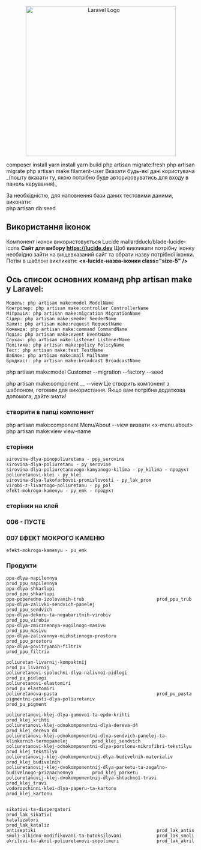 <p align="center"><a href="https://laravel.com" target="_blank"><img src="https://raw.githubusercontent.com/laravel/art/master/logo-lockup/5%20SVG/2%20CMYK/1%20Full%20Color/laravel-logolockup-cmyk-red.svg" width="400" alt="Laravel Logo"></a></p>
composer install  
yarn install  
yarn build
php artisan migrate:fresh
php artisan migrate  
php artisan make:filament-user  
Вказати будь-які дані користувача _(пошту вказати ту, якою потрібно буде авторизовуватись для входу в панель керування)_

За необхідністю, для наповнення бази даних тестовими даними, виконати:  
php artisan db:seed

## Використання іконок

Компонент іконок використовується Lucide
mallardduck/blade-lucide-icons
**Сайт для вибору https://lucide.dev**
Щоб викликати потрібну іконку необхідно зайти на вищевказаний сайт та обрати назву потрібної іконки.
Потім в шаблоні викликати: **<x-lucide-назва-іконки class="size-5" />**

## Ось список основних команд php artisan make у Laravel:

    Модель: php artisan make:model ModelName
    Контролер: php artisan make:controller ControllerName
    Міграція: php artisan make:migration MigrationName
    Сідер: php artisan make:seeder SeederName
    Запит: php artisan make:request RequestName
    Команда: php artisan make:command CommandName
    Подія: php artisan make:event EventName
    Слухач: php artisan make:listener ListenerName
    Політика: php artisan make:policy PolicyName
    Тест: php artisan make:test TestName
    Шаблон: php artisan make:mail MailName
    Бродкаст: php artisan make:broadcast BroadcastName

php artisan make:model Customer --migration --factory --seed

php artisan make:component \_\_ --view
Це створить компонент з шаблоном, готовим для використання.
Якщо вам потрібна додаткова допомога, дайте знати!

### створити в папці компонент

php artisan make:component Menu/About --view
визвати <x-menu.about>
php artisan make:view view-name

### сторінки

    sirovina-dlya-pinopoliuretana - ppy_serovine
    sirovina-dlya-poliuretanu - py_serovine
    sirovina-dlya-poliuretanovogo-kamyanogo-kilima - py_kilima - продукт
    poliuretanovi-klei - py_klei
    sirovina-dlya-lakofarbovoi-promislovosti - py_lak_prom
    virobi-z-livarnogo-poliuretanu - py_pol
    efekt-mokrogo-kamenyu - py_emk - продукт

### сторінки на клей

### 006 - ПУСТЕ

### 007 ЕФЕКТ МОКРОГО КАМЕНЮ

    efekt-mokrogo-kamenyu - pu_emk

### Продукти

    ppu-dlya-napilennya                                     prod_ppu_napilennya
    ppu-dlya-shkarlupi                                      prod_ppu_shkarlupi
    ppu-poperedno-izolovanih-trub                           prod_ppu_trub
    ppu-dlya-zalivki-sendvich-panelej                       prod_ppu_sendvich
    ppu-dlya-dekoru-ta-negabaritnih-virobiv                 prod_ppu_virobiv
    ppu-dlya-zmicznennya-vugilnogo-masivu                   prod_ppu_masivu
    ppu-dlya-zalivannya-mizhstinnogo-prostoru               prod_ppu_prostoru
    ppu-dlya-povitryanih-filtriv                            prod_ppu_filtriv

    poliuretan-livarnij-kompaktnij                          prod_pu_livarnij
    poliuretanovi-spoluchni-dlya-nalivnoї-pidlogi           prod_pu_pidlogi
    poliuretanovi-elastomiri                                prod_pu_elastomiri
    poliuretanova-pasta                                     prod_pu_pasta
    pigmentni-pasti-dlya-poliuretaniv                       prod_pu_pigment

    poliuretanovi-klej-dlya-gumovoї-ta-epdm-krihti                                              prod_klej_krihti
    poliuretanovi-klej-odnokomponentni-dlya-dereva-d4                                           prod_klej_dereva_d4
    poliuretanovi-klej-odnokomponentni-dlya-sendvich-panelej-ta-klinkernih-termopanelej         prod_klej_sendvich
    poliuretanovi-klej-odnokomponentni-dlya-porolonu-mikrofibri-tekstilyu                       prod_klej_tekstilyu
    poliuretanovij-klej-dvokomponentnij-dlya-budivelnih-materialiv                              prod_klej_budivelnih
    poliuretanovij-klej-dvokomponentnij-dlya-parketu-ta-zagalno-budivelnogo-priznachennya       prod_klej_parketu
    poliuretanovij-klej-dvokomponentnij-dlya-shtuchnoї-travi                                    prod_klej_travi
    vodorozchinni-kleї-dlya-paperu-ta-kartonu                                                   prod_klej_kartonu


    sikativi-ta-dispergatori                                prod_lak_sikativi
    katalizatori                                            prod_lak_kataliz
    antiseptiki                                             prod_lak_antis
    smoli-alkidno-modifikovani-ta-butoksilovani             prod_lak_smoli
    akrilovi-ta-akril-poliuretanovi-sopolimeri              prod_lak_akril
